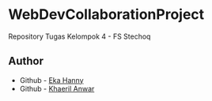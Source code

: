 # WebDevCollaborationProject

Repository Tugas Kelompok 4 - FS Stechoq

## Author

- Github - [Eka Hanny](https://github.com/ekahanny)
- Github - [Khaeril Anwar](https://github.com/khaerilanwar)
